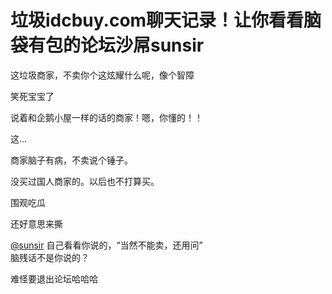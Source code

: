 # 垃圾idcbuy.com聊天记录！让你看看脑袋有包的论坛沙屌sunsir


这垃圾商家，不卖你个这炫耀什么呢，像个智障

笑死宝宝了<img src="static/image/smiley/yct/010.gif" smilieid="41" border="0" alt="" />

说着和企鹅小屋一样的话的商家！嗯，你懂的！！

这...<img id="aimg_P43DB" onclick="zoom(this, this.src, 0, 0, 0)" class="zoom" src="https://cdn.jsdelivr.net/gh/hishis/forum-master/public/images/patch.gif" onmouseover="img_onmouseoverfunc(this)" onload="thumbImg(this)" border="0" alt="" />

商家脑子有病，不卖说个锤子。

没买过国人商家的。以后也不打算买。<br />


围观吃瓜

还好意思来撕

<img id="aimg_a8R89" onclick="zoom(this, this.src, 0, 0, 0)" class="zoom" src="https://vkceyugu.cdn.bspapp.com/VKCEYUGU-imgbed/c7003dab-9c44-48b3-9008-350bdaac4779.png" onmouseover="img_onmouseoverfunc(this)" onload="thumbImg(this)" border="0" alt="" /><br />
<a href="https://www.hostloc.com/home.php?mod=space&amp;uid=46881" target="_blank">@sunsir</a> 自己看看你说的，“当然不能卖，还用问”&nbsp;&nbsp;<br />
脑残话不是你说的？

难怪要退出论坛哈哈哈
